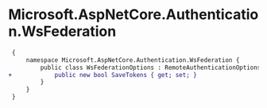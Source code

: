 # Microsoft.AspNetCore.Authentication.WsFederation

``` diff
 {
     namespace Microsoft.AspNetCore.Authentication.WsFederation {
         public class WsFederationOptions : RemoteAuthenticationOptions {
+            public new bool SaveTokens { get; set; }
         }
     }
 }
```

